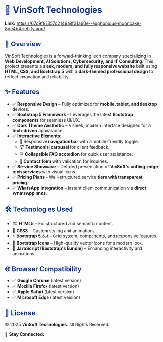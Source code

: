 # <span style="color:#1E3A8A;">🚀 VinSoft Technologies</span>

<b>Link:</b> https://67c9f87357c2149a8f31a60e--euphonious-mooncake-8dc4b4.netlify.app/

## <span style="color:#1E3A8A;">📌 Overview</span>
VinSoft Technologies is a forward-thinking tech company specializing in **Web Development, AI Solutions, Cybersecurity, and IT Consulting**. This project presents a **sleek, modern, and fully responsive website** built using **HTML, CSS, and Bootstrap 5** with a **dark-themed professional design** to reflect innovation and reliability.

## <span style="color:#1E3A8A;">✨ Features</span>
- ✅ **Responsive Design** – Fully optimized for **mobile, tablet, and desktop** devices.
- ✅ **Bootstrap 5 Framework** – Leverages the latest **Bootstrap components** for seamless UI/UX.
- ✅ **Dark Theme Aesthetic** – A sleek, modern interface designed for a **tech-driven** appearance.
- ✅ **Interactive Elements**:
  - 🚀 Responsive **navigation bar** with a mobile-friendly toggle.
  - 🏆 **Testimonial carousel** for client feedback.
  - 🔍 **Collapsible FAQ accordion** for quick user assistance.
  - 📩 **Contact form** with validation for inquiries.
- ✅ **Service Showcase** – Detailed presentation of **VinSoft's cutting-edge tech services** with visual icons.
- ✅ **Pricing Plans** – Well-structured service **tiers with transparent pricing**.
- ✅ **WhatsApp Integration** – Instant client communication via **direct WhatsApp links**.

## <span style="color:#1E3A8A;">🛠️ Technologies Used</span>
- 🏗️ **HTML5** – For structured and semantic content.
- 🎨 **CSS3** – Custom styling and animations.
- ⚡ **Bootstrap 5.3.3** – Grid system, components, and responsive features.
- 🎯 **Bootstrap Icons** – High-quality vector icons for a modern look.
- 🚀 **JavaScript (Bootstrap's Bundle)** – Enhancing interactivity and animations.

## <span style="color:#1E3A8A;">🌐 Browser Compatibility</span>
- ✅ **Google Chrome** (latest version)
- ✅ **Mozilla Firefox** (latest version)
- ✅ **Apple Safari** (latest version)
- ✅ **Microsoft Edge** (latest version)

## <span style="color:#1E3A8A;">📜 License</span>
© 2025 **VinSoft Technologies**. All Rights Reserved.

🔗 **Stay Connected:** 
